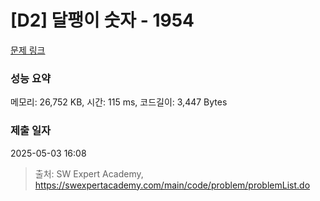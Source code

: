 # [D2] 달팽이 숫자 - 1954 

[문제 링크](https://swexpertacademy.com/main/code/problem/problemDetail.do?contestProbId=AV5PobmqAPoDFAUq) 

### 성능 요약

메모리: 26,752 KB, 시간: 115 ms, 코드길이: 3,447 Bytes

### 제출 일자

2025-05-03 16:08



> 출처: SW Expert Academy, https://swexpertacademy.com/main/code/problem/problemList.do
